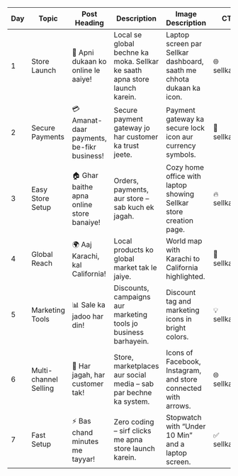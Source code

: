 | Day | Topic                          | Post Heading                              | Description                                                                 | Image Description                                                                 | CTA             | Hashtags                                                                                                  |
|-----|--------------------------------|--------------------------------------------|-------------------------------------------------------------------------------|------------------------------------------------------------------------------------|-----------------|-----------------------------------------------------------------------------------------------------------|
| 1   | Store Launch                   | 🚀 Apni dukaan ko online le aaiye!         | Local se global bechne ka moka. Sellkar ke saath apna store launch karein.    | Laptop screen par Sellkar dashboard, saath me chhota dukaan ka icon.               | 🌐 sellkar.pk   | #Sellkar #EcommercePakistan #OnlineStore #SellOnline #LocalToGlobal                                       |
| 2   | Secure Payments                | 💳 Amanat-daar payments, be-fikr business! | Secure payment gateway jo har customer ka trust jeete.                        | Payment gateway ka secure lock icon aur currency symbols.                          | 📲 sellkar.pk   | #SecurePayments #EcommerceSolutions #Sellkar #TrustedBusiness #PakistanBusiness                          |
| 3   | Easy Store Setup               | 🏠 Ghar baithe apna online store banaiye!  | Orders, payments, aur store – sab kuch ek jagah.                              | Cozy home office with laptop showing Sellkar store creation page.                  | 🔥 sellkar.pk   | #OnlineStoreBuilder #Sellkar #WorkFromHome #PakistanEcommerce                                              |
| 4   | Global Reach                   | 🌍 Aaj Karachi, kal California!            | Local products ko global market tak le jaiye.                                 | World map with Karachi to California highlighted.                                  | 🚀 sellkar.pk   | #GlobalSelling #Sellkar #EcommerceGrowth #LocalToGlobal                                                    |
| 5   | Marketing Tools                | 📊 Sale ka jadoo har din!                  | Discounts, campaigns aur marketing tools jo business barhayein.               | Discount tag and marketing icons in bright colors.                                 | 💡 sellkar.pk   | #BusinessGrowth #Sellkar #MarketingTools #SalesBoost                                                        |
| 6   | Multi-channel Selling          | 📱 Har jagah, har customer tak!            | Store, marketplaces aur social media – sab par bechne ka system.              | Icons of Facebook, Instagram, and store connected with arrows.                     | 🌐 sellkar.pk   | #MultiChannelSelling #Sellkar #SocialCommerce #PakistanEcommerce                                           |
| 7   | Fast Setup                     | ⚡ Bas chand minutes me tayyar!             | Zero coding – sirf clicks me apna store launch karein.                        | Stopwatch with “Under 10 Min” and a laptop screen.                                 | ✅ sellkar.pk   | #EasySetup #Sellkar #EcommercePlatform #SellOnlineFast                                                     |
